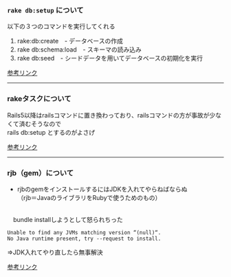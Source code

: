 ### ```rake db:setup``` について

以下の３つのコマンドを実行してくれる<br>
1. rake:db:create　- データベースの作成
2. rake db:schema:load　- スキーマの読み込み
3. rake db:seed　- シードデータを用いてデータベースの初期化を実行<br>

[参考リンク](http://edit.blog.jp/archives/1001005461.html)

---

### rakeタスクについて

Rails5以降はrailsコマンドに置き換わっており、railsコマンドの方が事故が少なくて済むそうなので<br>
rails db:setup とするのがよさげ<br>

[参考リンク](https://jp.quora.com/ruby-on-rails%E3%81%A7rake-db-create%E3%82%92%E3%81%99%E3%82%8[…]3%81%88%E3%81%A6%E4%B8%8B%E3%81%95%E3%81%84-%E3%81%AA%E3%81%9C)

---

### rjb（gem）について

- rjbのgemをインストールするにはJDKを入れてやらねばならぬ<br>
（rjb＝JavaのライブラリをRubyで使うためのもの）<br><br>

　bundle installしようとして怒られちった<br>

```
Unable to find any JVMs matching version “(null)“.
No Java runtime present, try --request to install.
```

⇒JDK入れてやり直したら無事解決<br>

[参考リンク](https://nagurigakin.hateblo.jp/entry/2018/03/21/224637)

